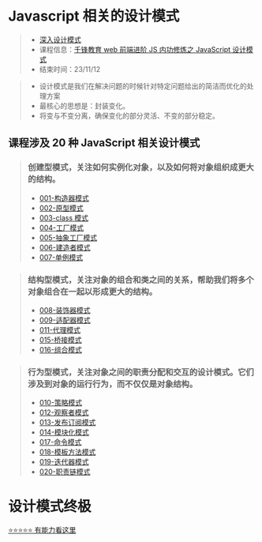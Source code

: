 # Javascript 相关的设计模式

> -   [深入设计模式](https://refactoringguru.cn/design-patterns)
> -   课程信息：[千锋教育 web 前端进阶 JS 内功修炼之 JavaScript 设计模式](https://www.bilibili.com/video/BV1MP4y127kd/?p=3&share_source=copy_web&vd_source=14e1927630ac217da52cc6bc365f04ec)
> -   结束时间：23/11/12

> -   设计模式是我们在解决问题的时候针对特定问题给出的简洁而优化的处理方案
> -   最核心的思想是：封装变化。
> -   将变与不变分离，确保变化的部分灵活、不变的部分稳定。

## 课程涉及 20 种 JavaScript 相关设计模式

> ### 创建型模式，关注如何实例化对象，以及如何将对象组织成更大的结构。
>
> -   [001-构造器模式](https://github.com/dayDreamer-byte/reading-notes/tree/main/JavaScript%E8%AE%BE%E8%AE%A1%E6%A8%A1%E5%BC%8F/001-%E6%9E%84%E9%80%A0%E5%99%A8%E6%A8%A1%E5%BC%8F)
> -   [002-原型模式](https://github.com/dayDreamer-byte/reading-notes/tree/main/JavaScript%E8%AE%BE%E8%AE%A1%E6%A8%A1%E5%BC%8F/002-%E5%8E%9F%E5%9E%8B%E6%A8%A1%E5%BC%8F)
> -   [003-class 模式](https://github.com/dayDreamer-byte/reading-notes/tree/main/JavaScript%E8%AE%BE%E8%AE%A1%E6%A8%A1%E5%BC%8F/003-Class%E6%A8%A1%E5%BC%8F)
> -   [004-工厂模式](https://github.com/dayDreamer-byte/reading-notes/tree/main/JavaScript%E8%AE%BE%E8%AE%A1%E6%A8%A1%E5%BC%8F/004-%E5%B7%A5%E5%8E%82%E6%A8%A1%E5%BC%8F)
> -   [005-抽象工厂模式](https://github.com/dayDreamer-byte/reading-notes/tree/main/JavaScript%E8%AE%BE%E8%AE%A1%E6%A8%A1%E5%BC%8F/005-%E6%8A%BD%E8%B1%A1%E5%B7%A5%E5%8E%82%E6%A8%A1%E5%BC%8F)
> -   [006-建造者模式](https://github.com/dayDreamer-byte/reading-notes/tree/main/JavaScript%E8%AE%BE%E8%AE%A1%E6%A8%A1%E5%BC%8F/006-%E5%BB%BA%E9%80%A0%E8%80%85%E6%A8%A1%E5%BC%8F)
> -   [007-单例模式](https://github.com/dayDreamer-byte/reading-notes/tree/main/JavaScript%E8%AE%BE%E8%AE%A1%E6%A8%A1%E5%BC%8F/007-%E5%8D%95%E4%BE%8B%E6%A8%A1%E5%BC%8F)

> ### 结构型模式，关注对象的组合和类之间的关系，帮助我们将多个对象组合在一起以形成更大的结构。
>
> -   [008-装饰器模式](https://github.com/dayDreamer-byte/reading-notes/tree/main/JavaScript%E8%AE%BE%E8%AE%A1%E6%A8%A1%E5%BC%8F/008-%E8%A3%85%E9%A5%B0%E5%99%A8%E6%A8%A1%E5%BC%8F)
> -   [009-适配器模式](https://github.com/dayDreamer-byte/reading-notes/tree/main/JavaScript%E8%AE%BE%E8%AE%A1%E6%A8%A1%E5%BC%8F/009-%E9%80%82%E9%85%8D%E5%99%A8%E6%A8%A1%E5%BC%8F)
> -   [011-代理模式](https://github.com/dayDreamer-byte/reading-notes/tree/main/JavaScript%E8%AE%BE%E8%AE%A1%E6%A8%A1%E5%BC%8F/011-%E4%BB%A3%E7%90%86%E6%A8%A1%E5%BC%8F)
> -   [015-桥接模式](https://github.com/dayDreamer-byte/reading-notes/tree/main/JavaScript%E8%AE%BE%E8%AE%A1%E6%A8%A1%E5%BC%8F/015-%E6%A1%A5%E6%8E%A5%E6%A8%A1%E5%BC%8F)
> -   [016-组合模式](https://github.com/dayDreamer-byte/reading-notes/tree/main/JavaScript%E8%AE%BE%E8%AE%A1%E6%A8%A1%E5%BC%8F/016-%E7%BB%84%E5%90%88%E6%A8%A1%E5%BC%8F)

> ### 行为型模式，关注对象之间的职责分配和交互的设计模式。它们涉及到对象的运行行为，而不仅仅是对象结构。
>
> -   [010-策略模式](https://github.com/dayDreamer-byte/reading-notes/tree/main/JavaScript%E8%AE%BE%E8%AE%A1%E6%A8%A1%E5%BC%8F/010-%E7%AD%96%E7%95%A5%E6%A8%A1%E5%BC%8F)
> -   [012-观察者模式](https://github.com/dayDreamer-byte/reading-notes/tree/main/JavaScript%E8%AE%BE%E8%AE%A1%E6%A8%A1%E5%BC%8F/012-%E8%A7%82%E5%AF%9F%E8%80%85%E6%A8%A1%E5%BC%8F)
> -   [013-发布订阅模式](https://github.com/dayDreamer-byte/reading-notes/tree/main/JavaScript%E8%AE%BE%E8%AE%A1%E6%A8%A1%E5%BC%8F/013-%E5%8F%91%E5%B8%83%E8%AE%A2%E9%98%85%E6%A8%A1%E5%BC%8F)
> -   [014-模块化模式](https://github.com/dayDreamer-byte/reading-notes/tree/main/JavaScript%E8%AE%BE%E8%AE%A1%E6%A8%A1%E5%BC%8F/014-%E6%A8%A1%E5%9D%97%E5%8C%96%E6%A8%A1%E5%BC%8F)
> -   [017-命令模式](https://github.com/dayDreamer-byte/reading-notes/tree/main/JavaScript%E8%AE%BE%E8%AE%A1%E6%A8%A1%E5%BC%8F/017-%E5%91%BD%E4%BB%A4%E6%A8%A1%E5%BC%8F)
> -   [018-模板方法模式](https://github.com/dayDreamer-byte/reading-notes/tree/main/JavaScript%E8%AE%BE%E8%AE%A1%E6%A8%A1%E5%BC%8F/018-%E6%A8%A1%E6%9D%BF%E6%96%B9%E6%B3%95%E6%A8%A1%E5%BC%8F)
> -   [019-迭代器模式](https://github.com/dayDreamer-byte/reading-notes/tree/main/JavaScript%E8%AE%BE%E8%AE%A1%E6%A8%A1%E5%BC%8F/019-%E8%BF%AD%E4%BB%A3%E5%99%A8%E6%A8%A1%E5%BC%8F)
> -   [020-职责链模式](https://github.com/dayDreamer-byte/reading-notes/tree/main/JavaScript%E8%AE%BE%E8%AE%A1%E6%A8%A1%E5%BC%8F/020-%E8%81%8C%E8%B4%A3%E9%93%BE%E6%A8%A1%E5%BC%8F)

# 设计模式终极

[⭐⭐⭐⭐⭐ 有能力看这里](https://refactoringguru.cn/design-patterns)
